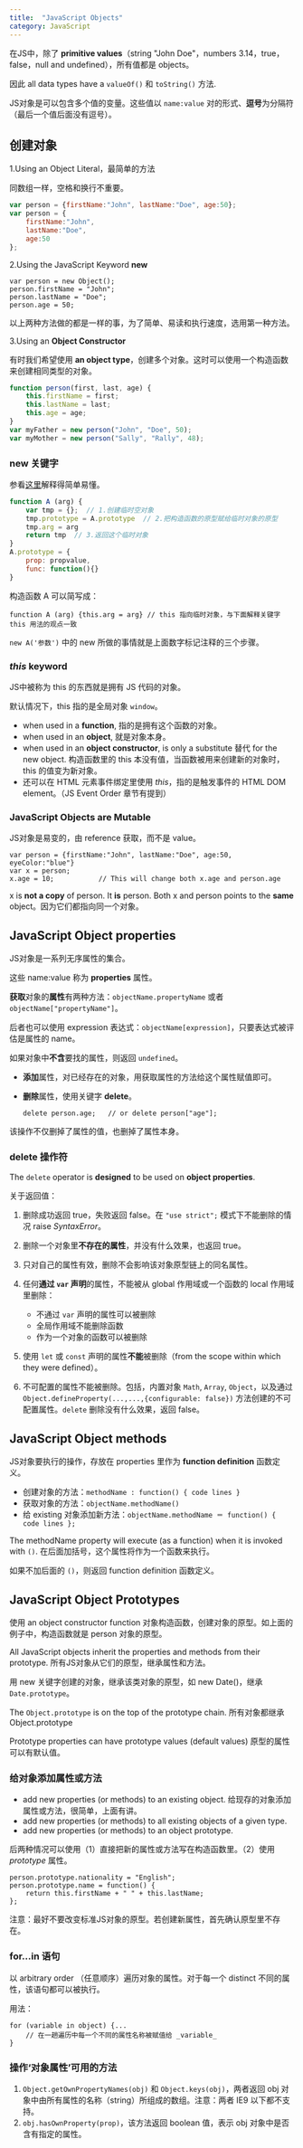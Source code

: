 ```yaml
---
title:  "JavaScript Objects"
category: JavaScript
---
```

在JS中，除了 **primitive values**（string "John Doe"，numbers 3.14，true，false，null and undefined），所有值都是 objects。

因此 <span class="t-blue">all data types have a `valueOf()` 和 `toString()` 方法</span>.

JS对象是可以包含多个值的变量。这些值以 `name:value` 对的形式、**逗号**为分隔符（最后一个值后面没有逗号）。

## 创建对象

1.Using an Object Literal，最简单的方法

同数组一样，空格和换行不重要。

```js
var person = {firstName:"John", lastName:"Doe", age:50};
var person = {
    firstName:"John",
    lastName:"Doe",
    age:50
};
```

<!--more-->

2.Using the JavaScript Keyword **new**

    var person = new Object();
    person.firstName = "John";
    person.lastName = "Doe";
    person.age = 50;

以上两种方法做的都是一样的事，为了简单、易读和执行速度，选用第一种方法。

3.Using an **Object Constructor**

有时我们希望使用 **an object type**，创建多个对象。这时可以使用一个构造函数来创建相同类型的对象。

```js
function person(first, last, age) {
    this.firstName = first;
    this.lastName = last;
    this.age = age;
}
var myFather = new person("John", "Doe", 50);
var myMother = new person("Sally", "Rally", 48);
```

### new 关键字

参看[这里](https://zhuanlan.zhihu.com/p/23987456)解释得简单易懂。

```js
function A (arg) {
    var tmp = {};  // 1.创建临时空对象
    tmp.prototype = A.prototype  // 2.把构造函数的原型赋给临时对象的原型
    tmp.arg = arg
    return tmp  // 3.返回这个临时对象
}
A.prototype = {
    prop: propvalue,
    func: function(){}
}
```

构造函数 A 可以简写成：

    function A (arg) {this.arg = arg} // this 指向临时对象，与下面解释关键字 this 用法的观点一致

`new A('参数')` 中的 new 所做的事情就是上面数字标记注释的三个步骤。

### _this_ keyword

JS中被称为 this 的东西就是<span class="t-blue explain" title="the object that &quot;owns&quot; the JavaScript code">拥有 JS 代码的对象</span>。

默认情况下，this 指的是全局对象 `window`。

+ when used in a **function**, 指的是拥有这个函数的对象。
+ when used in an **object**, 就是对象本身。
+ when used in an **object constructor**, is only a substitute 替代 for the new object. 构造函数里的 this 本没有值，<span class="explain" title="The value of this will become the new object when the constructor is used to create an object.">当函数被用来创建新的对象时，this 的值变为新对象</span>。
+ 还可以在 HTML 元素事件绑定里使用 _this_，指的是触发事件的 HTML DOM element。（JS Event Order 章节有提到）

### JavaScript Objects are Mutable

JS对象是易变的，由 reference 获取，而不是 value。

    var person = {firstName:"John", lastName:"Doe", age:50, eyeColor:"blue"}
    var x = person;
    x.age = 10;           // This will change both x.age and person.age

x is **not a copy** of person. It **is** person. Both x and person points to the **same** object。因为它们都指向同一个对象。

## JavaScript Object properties

JS对象是一系列无序属性的集合。

这些 name:value 称为 **properties** 属性。

**获取**对象的**属性**有两种方法：`objectName.propertyName` 或者 `objectName["propertyName"]`。

后者也可以使用 expression 表达式：`objectName[expression]`，只要表达式被评估是属性的 name。

如果对象中**不含**要找的属性，则返回 `undefined`。

+ **添加**属性，对已经存在的对象，用获取属性的方法给这个属性赋值即可。
+ **删除**属性，使用关键字 **delete**。

      delete person.age;   // or delete person["age"];

该操作<span class="t-red">不仅删掉了属性的值，也删掉了属性本身</span>。

### delete 操作符

The `delete` operator is **designed** to be used on **object properties**.

关于返回值：

1. 删除成功返回 true，失败返回 false。在 `"use strict";` 模式下不能删除的情况 raise _SyntaxError_。
2. 删除一个对象里**不存在的属性**，并没有什么效果，也<span class="t-red">返回 true</span>。
3. 只对自己的属性有效，删除不会影响该对象原型链上的同名属性。
4. 任何**通过 `var` 声明**的属性，不能被从 global 作用域或一个函数的 local 作用域里删除：

    + 不通过 `var` 声明的属性可以被删除
    + 全局作用域不能删除函数
    + 作为一个对象的函数可以被删除

5. 使用 `let` 或 `const` 声明的属性**不能**被删除（from the scope within which they were defined）。
6. 不可配置的属性不能被删除。包括，内置对象 `Math`, `Array`, `Object`，以及通过 `Object.defineProperty(...,...,{configurable: false})` 方法创建的不可配置属性。`delete` 删除没有什么效果，返回 false。

## JavaScript Object methods

JS对象要执行的操作，存放在 properties 里作为 **function definition** 函数定义。

+ 创建对象的方法：`methodName : function() { code lines }`
+ 获取对象的方法：`objectName.methodName()`
+ 给 existing 对象添加新方法：`objectName.methodName ＝ function() { code lines };`

The methodName property will execute (as a function) when it is invoked with `()`. 在后面加括号，这个属性将作为一个函数来执行。

如果不加后面的 `()`，则返回 function definition 函数定义。

## JavaScript Object Prototypes

使用 an object constructor function 对象构造函数，创建对象的原型。如上面的例子中，构造函数就是 person 对象的原型。

All JavaScript objects inherit the properties and methods from their prototype. 所有JS对象从它们的原型，继承属性和方法。

用 new 关键字创建的对象，继承该类对象的原型，如 new Date()，继承 `Date.prototype`。

The `Object.prototype` is on the top of the prototype chain. 所有对象都继承 Object.prototype

Prototype properties can have prototype values (default values) 原型的属性可以有默认值。

### 给对象添加属性或方法

+ add new properties (or methods) to an existing object. 给现存的对象添加属性或方法，很简单，上面有讲。
+ add new properties (or methods) to all existing objects of a given type.
+ add new properties (or methods) to an object prototype.

后两种情况可以使用（1）直接把新的属性或方法写在构造函数里。（2）使用 _prototype_ 属性。

    person.prototype.nationality = "English";
    person.prototype.name = function() {
        return this.firstName + " " + this.lastName;
    };

注意：最好不要改变标准JS对象的原型。若创建新属性，首先确认原型里不存在。

### for...in 语句

以 arbitrary order （任意顺序）遍历对象的属性。对于每一个 distinct 不同的属性，该语句都可以被执行。

用法：

    for (variable in object) {...
        // 在一趟遍历中每一个不同的属性名称被赋值给 _variable_
    }

### 操作‘对象属性’可用的方法

1. `Object.getOwnPropertyNames(obj)` 和 `Object.keys(obj)`，两者返回 obj 对象中由所有属性的名称（string）所组成的数组。注意：两者 IE9 以下都不支持。
2. `obj.hasOwnProperty(prop)`，该方法返回 boolean 值，表示 obj 对象中是否含有指定的属性。

